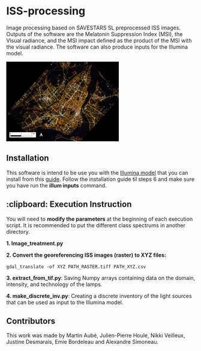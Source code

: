 # ISS-processing
Image processing based on SAVESTARS SL preprocessed ISS images. Outputs of the software are the Melatonin Suppression Index (MSI), the Visual radiance, and the MSI impact defined as the product of the MSI with the visual radiance. The software can also produce inputs for the Illumina model.


<img src="imageissMtl.png" width="300">


<h2> Installation </h2>

This software is intend to be use you with the [Illumina model](https://github.com/aubema/illumina) that you can install from this [guide](https://lx02.cegepsherbrooke.qc.ca/~aubema/index.php/Prof/IlluminaGuide2021).
Follow the installation guide til steps 6 and make sure you have run the **illum inputs** command.



<h2> :clipboard: Execution Instruction</h2>

You will need to **modify the parameters** at the beginning of each execution script. It is recommended to put the different class spectrums in another directory.

</ul>
<p><b>1. Image_treatment.py</b></p
<p><b>2. Convert the georeferencing ISS images (raster) to XYZ files:</b></p>

``` 
gdal_translate -of XYZ PATH_RASTER.tiff PATH_XYZ.csv
```

<p><b>3. extract_from_tif.py</b>: Saving Numpy arrays containing data on the domain, intensity, and technology of the lamps.</p>
<p><b>4. make_discrete_inv.py</b>: Creating a discrete inventory of the light sources that can be used as input to the Illumina model.</p>



<h2> Contributors </h2>
This work was made by Martin Aubé, Julien-Pierre Houle, Nikki Veilleux, Justine Desmarais, Emie Bordeleau and Alexandre Simoneau.

